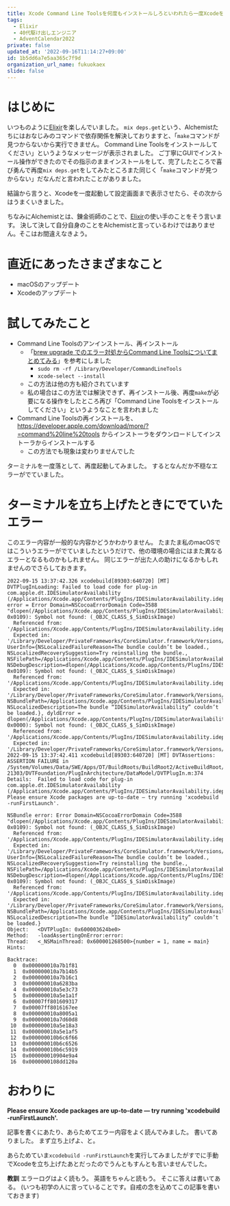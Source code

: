 ```yaml
---
title: Xcode Command Line Toolsを何度もインストールしろといわれたら一度Xcodeを立ち上げてみるといいかもしれません
tags:
  - Elixir
  - 40代駆け出しエンジニア
  - AdventCalendar2022
private: false
updated_at: '2022-09-16T11:14:27+09:00'
id: 1b5dd6a7e5aa365c7f9d
organization_url_name: fukuokaex
slide: false
---
```

# はじめに

いつものように[Elixir](https://elixir-lang.org/)を楽しんでいました。
`mix deps.get`という、Alchemistたちにはおなじみのコマンドで依存関係を解決しておりますと、「`make`コマンドが見つからないから実行できません。 Command Line Toolsをインストールしてください」というようなメッセージが表示されました。
ご丁寧にGUIでインストール操作ができたのでその指示のままインストールをして、完了したところで喜び勇んで再度`mix deps.get`をしてみたところまた同じく「`make`コマンドが見つからない」だなんだと言われたことがありました。

結論から言うと、Xcodeを一度起動して設定画面まで表示させたら、その次からはうまくいきました。

ちなみにAlchemistとは、錬金術師のことで、[Elixir](https://elixir-lang.org/)の使い手のことをそう言います。
決して決して自分自身のことをAlchemistと言っているわけではありません。そこはお間違えなきよう。

# 直近にあったさまざまなこと

- macOSのアップデート
- Xcodeのアップデート

# 試してみたこと

- Command Line Toolsのアンインストール、再インストール
    - 「[brew upgrade でのエラー対処からCommand Line Toolsについてまとめてみる](https://techracho.bpsinc.jp/wingdoor/2021_04_09/104821)」を参考にしました
        - `sudo rm -rf /Library/Developer/CommandLineTools`
        - `xcode-select --install`
    - この方法は他の方も紹介されています
    - 私の場合はこの方法では解決できず、再インストール後、再度`make`が必要になる操作をしたところ再び「Command Line Toolsをインストールしてください」というようなことを言われました
- Command Line Toolsの再インストールを、 https://developer.apple.com/download/more/?=command%20line%20tools からインストーラをダウンロードしてインストーラからインストールする
    - この方法でも現象は変わりませんでした

ターミナルを一度落として、再度起動してみました。
するとなんだか不穏なエラーがでていました。


# ターミナルを立ち上げたときにでていたエラー

このエラー内容が一般的な内容かどうかわかりません。
たまたま私のmacOSではこういうエラーがでていましたというだけで、他の環境の場合にはまた異なるエラーとなるものかもしれません。
同じエラーが出た人の助けになるかもしれませんのでさらしておきます。

```
2022-09-15 13:37:42.326 xcodebuild[89303:640720] [MT] DVTPlugInLoading: Failed to load code for plug-in com.apple.dt.IDESimulatorAvailability (/Applications/Xcode.app/Contents/PlugIns/IDESimulatorAvailability.ideplugin), error = Error Domain=NSCocoaErrorDomain Code=3588 "dlopen(/Applications/Xcode.app/Contents/PlugIns/IDESimulatorAvailability.ideplugin/Contents/MacOS/IDESimulatorAvailability, 0x0109): Symbol not found: (_OBJC_CLASS_$_SimDiskImage)
  Referenced from: '/Applications/Xcode.app/Contents/PlugIns/IDESimulatorAvailability.ideplugin/Contents/MacOS/IDESimulatorAvailability'
  Expected in: '/Library/Developer/PrivateFrameworks/CoreSimulator.framework/Versions/A/CoreSimulator'" UserInfo={NSLocalizedFailureReason=The bundle couldn’t be loaded., NSLocalizedRecoverySuggestion=Try reinstalling the bundle., NSFilePath=/Applications/Xcode.app/Contents/PlugIns/IDESimulatorAvailability.ideplugin/Contents/MacOS/IDESimulatorAvailability, NSDebugDescription=dlopen(/Applications/Xcode.app/Contents/PlugIns/IDESimulatorAvailability.ideplugin/Contents/MacOS/IDESimulatorAvailability, 0x0109): Symbol not found: (_OBJC_CLASS_$_SimDiskImage)
  Referenced from: '/Applications/Xcode.app/Contents/PlugIns/IDESimulatorAvailability.ideplugin/Contents/MacOS/IDESimulatorAvailability'
  Expected in: '/Library/Developer/PrivateFrameworks/CoreSimulator.framework/Versions/A/CoreSimulator', NSBundlePath=/Applications/Xcode.app/Contents/PlugIns/IDESimulatorAvailability.ideplugin, NSLocalizedDescription=The bundle “IDESimulatorAvailability” couldn’t be loaded.}, dyldError = dlopen(/Applications/Xcode.app/Contents/PlugIns/IDESimulatorAvailability.ideplugin/Contents/MacOS/IDESimulatorAvailability, 0x0000): Symbol not found: (_OBJC_CLASS_$_SimDiskImage)
  Referenced from: '/Applications/Xcode.app/Contents/PlugIns/IDESimulatorAvailability.ideplugin/Contents/MacOS/IDESimulatorAvailability'
  Expected in: '/Library/Developer/PrivateFrameworks/CoreSimulator.framework/Versions/A/CoreSimulator'
2022-09-15 13:37:42.411 xcodebuild[89303:640720] [MT] DVTAssertions: ASSERTION FAILURE in /System/Volumes/Data/SWE/Apps/DT/BuildRoots/BuildRoot2/ActiveBuildRoot/Library/Caches/com.apple.xbs/Sources/DVTFrameworks/DVTFrameworks-21303/DVTFoundation/PlugInArchitecture/DataModel/DVTPlugIn.m:374
Details:  Failed to load code for plug-in com.apple.dt.IDESimulatorAvailability (/Applications/Xcode.app/Contents/PlugIns/IDESimulatorAvailability.ideplugin)
Please ensure Xcode packages are up-to-date — try running 'xcodebuild -runFirstLaunch'.

NSBundle error: Error Domain=NSCocoaErrorDomain Code=3588 "dlopen(/Applications/Xcode.app/Contents/PlugIns/IDESimulatorAvailability.ideplugin/Contents/MacOS/IDESimulatorAvailability, 0x0109): Symbol not found: (_OBJC_CLASS_$_SimDiskImage)
  Referenced from: '/Applications/Xcode.app/Contents/PlugIns/IDESimulatorAvailability.ideplugin/Contents/MacOS/IDESimulatorAvailability'
  Expected in: '/Library/Developer/PrivateFrameworks/CoreSimulator.framework/Versions/A/CoreSimulator'" UserInfo={NSLocalizedFailureReason=The bundle couldn’t be loaded., NSLocalizedRecoverySuggestion=Try reinstalling the bundle., NSFilePath=/Applications/Xcode.app/Contents/PlugIns/IDESimulatorAvailability.ideplugin/Contents/MacOS/IDESimulatorAvailability, NSDebugDescription=dlopen(/Applications/Xcode.app/Contents/PlugIns/IDESimulatorAvailability.ideplugin/Contents/MacOS/IDESimulatorAvailability, 0x0109): Symbol not found: (_OBJC_CLASS_$_SimDiskImage)
  Referenced from: '/Applications/Xcode.app/Contents/PlugIns/IDESimulatorAvailability.ideplugin/Contents/MacOS/IDESimulatorAvailability'
  Expected in: '/Library/Developer/PrivateFrameworks/CoreSimulator.framework/Versions/A/CoreSimulator', NSBundlePath=/Applications/Xcode.app/Contents/PlugIns/IDESimulatorAvailability.ideplugin, NSLocalizedDescription=The bundle “IDESimulatorAvailability” couldn’t be loaded.}
Object:   <DVTPlugIn: 0x600003624be0>
Method:   -loadAssertingOnError:error:
Thread:   <_NSMainThread: 0x600001268500>{number = 1, name = main}
Hints: 

Backtrace:
  0  0x000000010a7b1f81
  1  0x000000010a7b14b5
  2  0x000000010a7b16c1
  3  0x000000010a6283ba
  4  0x000000010a5e3c73
  5  0x000000010a5e1a1f
  6  0x00007ff801609317
  7  0x00007ff8016167ee
  8  0x000000010a8005a1
  9  0x000000010a7d60d8
 10  0x000000010a5e18a3
 11  0x000000010a5e1af5
 12  0x000000010b6c6f66
 13  0x000000010b6c6526
 14  0x000000010b6c5919
 15  0x000000010904e9a4
 16  0x0000000108dd120a
```

# おわりに

**Please ensure Xcode packages are up-to-date — try running 'xcodebuild -runFirstLaunch'.**

記事を書くにあたり、あらためてエラー内容をよく読んでみました。
書いてありました。
まず立ち上げよ、と。

あらためていま`xcodebuild -runFirstLaunch`を実行してみましたがすでに手動でXcodeを立ち上げたあとだったのでうんともすんとも言いませんでした。

**教訓**
エラーログはよく読もう。
英語をちゃんと読もう。
そこに答えは書いてある。
(いつも初学の人に言っていることです。自戒の念を込めてこの記事を書いておきます)
